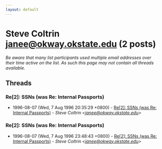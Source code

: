 ```yaml
---
layout: default
---
```


# Steve Coltrin <janee@okway.okstate.edu> (2 posts)

_Be aware that many list participants used multiple email addresses over their time active on the list. As such this page may not contain all threads available._

## Threads

### Re[2]: SSNs (was Re: Internal Passports)
+ 1996-08-07 (Wed, 7 Aug 1996 20:35:29 +0800) - [Re[2]: SSNs (was Re: Internal Passports)](/archive/1996/08/e43edde3f6896e8ee990a46c0ae127544bcd781bd97854d8a329aec5a9c5088f) - _Steve Coltrin \<janee@okway.okstate.edu\>_

### Re[2]: SSNs (was Re: Internal Passports)
+ 1996-08-07 (Wed, 7 Aug 1996 23:48:43 +0800) - [Re[2]: SSNs (was Re: Internal Passports)](/archive/1996/08/ea42611ac1d62b1bb50fec4ea1a47ee8efb6e12b032509834f71d4bda4d63a6e) - _Steve Coltrin \<janee@okway.okstate.edu\>_

